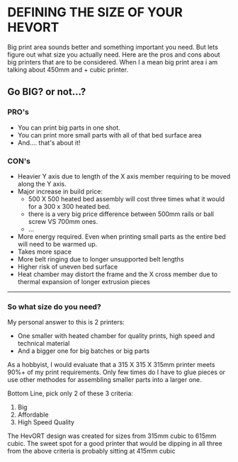 # **DEFINING THE SIZE OF YOUR HEVORT**

Big print area sounds better and something important you need. But lets figure out what size you actually need.
Here are the pros and cons about big printers that are to be considered.  When I a mean big print area i am talking about 450mm and + cubic printer.

## Go BIG? or not...?

### PRO's
- You can print big parts in one shot.
- You can print more small parts with all of that bed surface area
- And.... that's about it!

### CON's
- Heavier Y axis due to length of the X axis member requiring to be moved along the Y axis.
- Major increase in build price:
    - 500 X 500 heated bed assembly will cost three times what it would for a 300 x 300 heated bed.
    - there is a very big price difference between 500mm rails or ball screw VS 700mm ones.
    - ...
- More energy required.  Even when printing small parts as the entire bed will need to be warmed up.
- Takes more space
- More belt ringing due to longer unsupported belt lengths
- Higher risk of uneven bed surface
- Heat chamber may distort the frame and the X cross member due to thermal expansion of longer extrusion pieces
---
### So what size do you need?
My personal answer to this is 2 printers:
- One smaller with heated chamber for quality prints, high speed and technical material
- And a bigger one for big batches or big parts

As a hobbyist, I would evaluate that a 315 X 315 X 315mm printer meets 90%+ of my print requirements.  Only few times do I have to glue pieces or use other methodes for assembling smaller parts into a larger one.

Bottom Line, pick only 2 of these 3 criteria:
1. Big
2. Affordable
3. High Speed Quality

The HevORT design was created for sizes from 315mm cubic to 615mm cubic.  The sweet spot for a good printer that would be dipping in all three from the above criteria is probably sitting at 415mm cubic